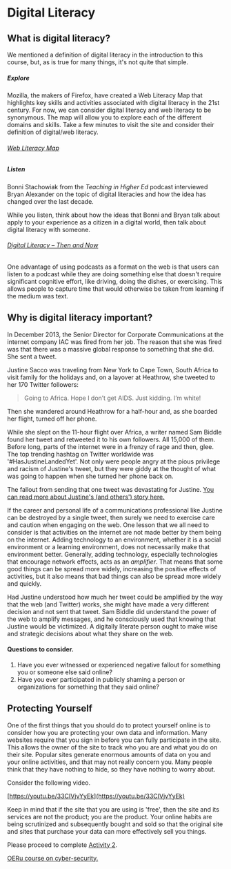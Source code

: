 # Digital Literacy

## What is digital literacy?

We mentioned a definition of digital literacy in the introduction to this course, but, as is true for many things, it's not quite that simple.

##### Explore

Mozilla, the makers of Firefox, have created a Web Literacy Map that highlights key skills and activities associated with digital literacy in the 21st century. For now, we can consider digital literacy and web literacy to be synonymous. The map will allow you to explore each of the different domains and skills. Take a few minutes to visit the site and consider their definition of digital/web literacy.

###### [Web Literacy Map](https://learning.mozilla.org/en-US/web-literacy/)

##### Listen

Bonni Stachowiak from the _Teaching in Higher Ed_ podcast interviewed Bryan Alexander on the topic of digital literacies and how the idea has changed over the last decade.

While you listen, think about how the ideas that Bonni and Bryan talk about apply to your experience as a citizen in a digital world, then talk about digital literacy with someone.

###### [Digital Literacy – Then and Now](http://teachinginhighered.com/podcast/digital-literacy-now/)

One advantage of using podcasts as a format on the web is that users can listen to a podcast while they are doing something else that doesn't require significant cognitive effort, like driving, doing the dishes, or exercising. This allows people to capture time that would otherwise be taken from learning if the medium was text.

## Why is digital literacy important?

In December 2013, the Senior Director for Corporate Communications at the internet company IAC was fired from her job. The reason that she was fired was that there was a massive global response to something that she did. She sent a tweet.

Justine Sacco was traveling from New York to Cape Town, South Africa to visit family for the holidays and, on a layover at Heathrow, she tweeted to her 170 Twitter followers:

> Going to Africa. Hope I don’t get AIDS. Just kidding. I’m white!

Then she wandered around Heathrow for a half-hour and, as she boarded her flight, turned off her phone.

While she slept on the 11-hour flight over Africa, a writer named Sam Biddle found her tweet and retweeted it to his own followers. All 15,000 of them. Before long, parts of the internet were in a frenzy of rage and then, glee. The top trending hashtag on Twitter worldwide was '\#HasJustineLandedYet'. Not only were people angry at the pious privilege and racism of Justine's tweet, but they were giddy at the thought of what was going to happen when she turned her phone back on.

The fallout from sending that one tweet was devastating for Justine. [You can read more about Justine's \(and others'\) story here.](https://www.nytimes.com/2015/02/15/magazine/how-one-stupid-tweet-ruined-justine-saccos-life.html)

If the career and personal life of a communications professional like Justine can be destroyed by a single tweet, then surely we need to exercise care and caution when engaging on the web. One lesson that we all need to consider is that activities on the internet are not made better by them being on the internet. Adding technology to an environment, whether it is a social environment or a learning environment, does not necessarily make that environment better. Generally, adding technology, especially technologies that encourage network effects, acts as an _amplifier_. That means that some good things can be spread more widely, increasing the positive effects of activities, but it also means that bad things can also be spread more widely and quickly.

Had Justine understood how much her tweet could be amplified by the way that the web \(and Twitter\) works, she might have made a very different decision and not sent that tweet. Sam Biddle did understand the power of the web to amplify messages, and he consciously used that knowing that Justine would be victimized. A digitally literate person ought to make wise and strategic decisions about what they share on the web.

#### Questions to consider.

1. Have you ever witnessed or experienced negative fallout for something you or someone else said online?
2. Have you ever participated in publicly shaming a person or organizations for something that they said online?

## Protecting Yourself

One of the first things that you should do to protect yourself online is to consider how you are protecting your own data and information. Many websites require that you sign in before you can fully participate in the site. This allows the owner of the site to track who you are and what you do on their site. Popular sites generate enormous amounts of data on you and your online activities, and that may not really concern you. Many people think that they have nothing to hide, so they have nothing to worry about.

Consider the following video.

[https://youtu.be/33CIVjvYyEk](https://youtu.be/33CIVjvYyEk)

Keep in mind that if the site that you are using is 'free', then the site and its services are not the product; you are the product. Your online habits are being scrutinized and subsequently bought and sold so that the original site and sites that purchase your data can more effectively sell you things.

Please proceed to complete [Activity 2](/activity-2.md).

[OERu course on cyber-security.](https://oeru.org/oeru-partners/the-open-university/introduction-to-cyber-security/)

